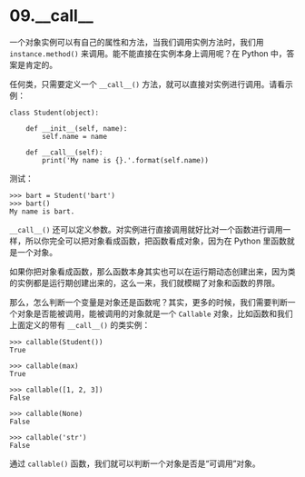 # 09.\_\_call\_\_

一个对象实例可以有自己的属性和方法，当我们调用实例方法时，我们用 ``instance.method()`` 来调用。能不能直接在实例本身上调用呢？在 Python 中，答案是肯定的。

任何类，只需要定义一个 ``__call__()`` 方法，就可以直接对实例进行调用。请看示例：
```
class Student(object):
    
    def __init__(self, name):
        self.name = name

    def __call__(self):
        print('My name is {}.'.format(self.name))
```

测试：
```
>>> bart = Student('bart')
>>> bart()
My name is bart.
```

``__call__()`` 还可以定义参数。对实例进行直接调用就好比对一个函数进行调用一样，所以你完全可以把对象看成函数，把函数看成对象，因为在 Python 里函数就是一个对象。

如果你把对象看成函数，那么函数本身其实也可以在运行期动态创建出来，因为类的实例都是运行期创建出来的，这么一来，我们就模糊了对象和函数的界限。

那么，怎么判断一个变量是对象还是函数呢？其实，更多的时候，我们需要判断一个对象是否能被调用，能被调用的对象就是一个 ``Callable`` 对象，比如函数和我们上面定义的带有 ``__call__()`` 的类实例：
```
>>> callable(Student())
True

>>> callable(max)
True

>>> callable([1, 2, 3])
False

>>> callable(None)
False

>>> callable('str')
False
```

通过 ``callable()`` 函数，我们就可以判断一个对象是否是“可调用”对象。
